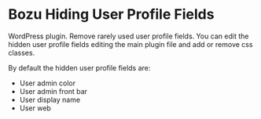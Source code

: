# Bozu Hiding User Profile Fields
WordPress plugin. Remove rarely used user profile fields.
You can edit the hidden user profile fields editing the main plugin file and add or remove css classes.

By default the hidden user profile fields are:
- User admin color
- User admin front bar
- User display name
- User web 
